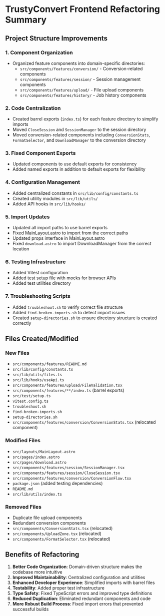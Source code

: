 # TrustyConvert Frontend Refactoring Summary

## Project Structure Improvements

### 1. Component Organization
- Organized feature components into domain-specific directories:
  - `src/components/features/conversion/` - Conversion-related components
  - `src/components/features/session/` - Session management components
  - `src/components/features/upload/` - File upload components
  - `src/components/features/history/` - Job history components

### 2. Code Centralization
- Created barrel exports (`index.ts`) for each feature directory to simplify imports
- Moved `CloseSession` and `SessionManager` to the session directory
- Moved conversion-related components including `ConversionStats`, `FormatSelector`, and `DownloadManager` to the conversion directory

### 3. Fixed Component Exports
- Updated components to use default exports for consistency
- Added named exports in addition to default exports for flexibility

### 4. Configuration Management
- Added centralized constants in `src/lib/config/constants.ts`
- Created utility modules in `src/lib/utils/`
- Added API hooks in `src/lib/hooks/`

### 5. Import Updates
- Updated all import paths to use barrel exports
- Fixed MainLayout.astro to import from the correct paths
- Updated props interface in MainLayout.astro
- Fixed `download.astro` to import DownloadManager from the correct location

### 6. Testing Infrastructure
- Added Vitest configuration
- Added test setup file with mocks for browser APIs
- Added test utilities directory

### 7. Troubleshooting Scripts
- Added `troubleshoot.sh` to verify correct file structure
- Added `find-broken-imports.sh` to detect import issues
- Created `setup-directories.sh` to ensure directory structure is created correctly

## Files Created/Modified

### New Files
- `src/components/features/README.md`
- `src/lib/config/constants.ts`
- `src/lib/utils/files.ts`
- `src/lib/hooks/useApi.ts`
- `src/components/features/upload/FileValidation.tsx`
- `src/components/features/**/index.ts` (barrel exports)
- `src/test/setup.ts`
- `vitest.config.ts`
- `troubleshoot.sh`
- `find-broken-imports.sh`
- `setup-directories.sh`
- `src/components/features/conversion/ConversionStats.tsx` (relocated component)

### Modified Files
- `src/layouts/MainLayout.astro`
- `src/pages/index.astro`
- `src/pages/download.astro`
- `src/components/features/session/SessionManager.tsx`
- `src/components/features/session/CloseSession.tsx`
- `src/components/features/conversion/ConversionFlow.tsx`
- `package.json` (added testing dependencies)
- `README.md`
- `src/lib/utils/index.ts`

### Removed Files
- Duplicate file upload components
- Redundant conversion components
- `src/components/ConversionStats.tsx` (relocated)
- `src/components/UploadZone.tsx` (relocated)
- `src/components/FormatSelector.tsx` (relocated)

## Benefits of Refactoring

1. **Better Code Organization**: Domain-driven structure makes the codebase more intuitive
2. **Improved Maintainability**: Centralized configuration and utilities
3. **Enhanced Developer Experience**: Simplified imports with barrel files
4. **Testability**: Added proper test infrastructure
5. **Type Safety**: Fixed TypeScript errors and improved type definitions
6. **Reduced Duplication**: Eliminated redundant components and code 
7. **More Robust Build Process**: Fixed import errors that prevented successful builds 